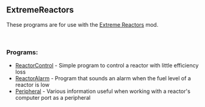 ## ExtremeReactors
These programs are for use with the [Extreme Reactors](https://modrinth.com/mod/extreme-reactors) mod.  

<br>

### Programs:
- [ReactorControl](./ReactorControl/) - Simple program to control a reactor with little efficiency loss
- [ReactorAlarm](./ReactorAlarm/) - Program that sounds an alarm when the fuel level of a reactor is low
- [Peripheral](./Peripheral/) - Various information useful when working with a reactor's computer port as a peripheral

<br>
